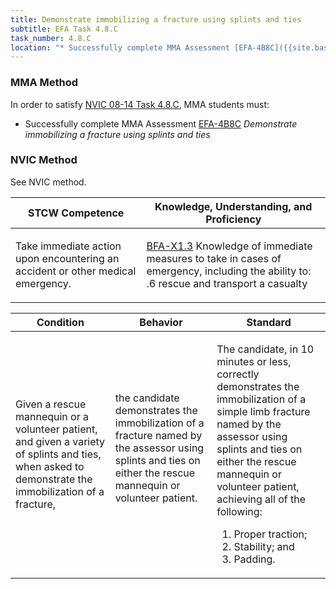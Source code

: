 ```yaml
---
title: Demonstrate immobilizing a fracture using splints and ties
subtitle: EFA Task 4.8.C 
task_number: 4.8.C
location: "* Successfully complete MMA Assessment [EFA-4B8C]({{site.baseurl}}/assessments/Common/EFA-4B8C) *Demonstrate immobilizing a fracture using splints and ties*" 
---
```



### MMA Method

In order to satisfy  [NVIC 08-14  Task  4.8.C]({{site.baseurl}}/assets/images/nvic-08-14.pdf), MMA students must:

* Successfully complete MMA Assessment [EFA-4B8C]({{site.baseurl}}/assessments/Common/EFA-4B8C) *Demonstrate immobilizing a fracture using splints and ties*


### NVIC Method

<a onclick="togglevisibility('nvic_methods')" >See NVIC method.</a>

<div id='nvic_methods' class='hide'>

<table>
<thead>
<tr>
<th class='forty'> STCW Competence </th>
<th class='sixty'> Knowledge, Understanding, and Proficiency </th>
</tr>
</thead>




<tbody>
<tr><td markdown='1'>

Take immediate action upon encountering an accident or other medical emergency.

</td><td markdown='1'>

[BFA-X1.3](../../tables/613.html#BFA-X1.3) Knowledge of immediate measures to take in cases of emergency, including the ability to:
.6  rescue and transport a casualty

</td></tr>


</tbody>
</table>


<table>
<thead>
<tr><th class='twenty'>  Condition </th><th class='twenty'> Behavior </th><th  class='sixty'>Standard </th></tr>
</thead>
<tbody >



<tr><td markdown='1'>

Given a rescue mannequin or a volunteer patient, and given a variety of splints and ties, when asked to demonstrate the immobilization of a fracture,

</td><td markdown='1'>

the candidate demonstrates the immobilization of a fracture named by the assessor using splints and ties on either the rescue mannequin or volunteer patient.

<br>

<div class="tooltip">
<span class="tooltiptext">
</span>
</div>


</td><td markdown='1'>

The candidate, in 10 minutes or less, correctly demonstrates the immobilization of a simple limb fracture named by the assessor using splints and ties on either the rescue mannequin or volunteer patient, achieving all of the following:
 
1.  Proper traction; 
2.  Stability; and 
3.  Padding.

</td></tr>
</tbody>
</table>
</div>
